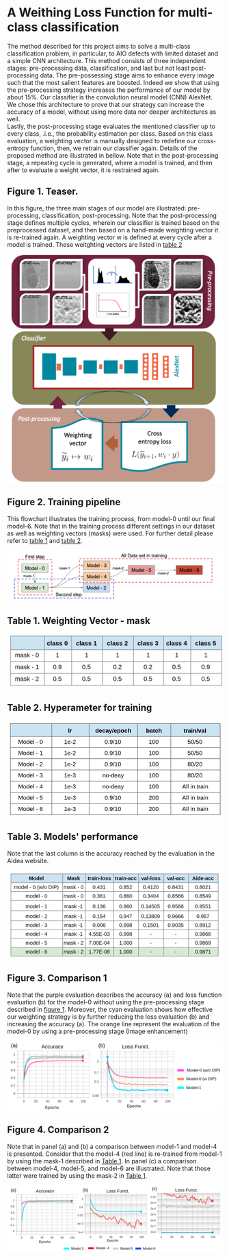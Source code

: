 # A Weithing Loss Function for multi-class classification

The method described for this project aims to solve a multi-class classification problem, in particular,
to AIO defects with limited dataset and a simple CNN architecture. This method consists of three independent stages: pre-processing data,
classification, and last but not least post-processing data. 
The pre-possessing stage aims to enhance every image such that the most salient features are boosted. 
Indeed we show that using the pre-processing strategy increases the performance of our model by about 15%.
Our classifier is the convolution neural model (CNN) AlexNet.
We chose this architecture to prove that our strategy can increase the accuracy of a model,
without using more data nor deeper architectures as well.  
Lastly, the post-processing stage evaluates the mentioned classifier up to every class, .i.e., the probability estimation per class. 
Based on this class evaluation, a weighting vector is manually designed to redefine our cross-entropy function, 
then, we retrain our classifier again. Details of the proposed method are illustrated in bellow.
Note that in the post-processing stage, a repeating cycle is generated, where a model is trained, 
and then after to evaluate a weight vector, it is restrained again.

## Figure 1. Teaser. 
In this figure, the three main stages of our model are illustrated: pre-processing, classification, post-processing. Note that the post-processing stage defines multiple cycles, wherein our classifier is trained based on the preprocessed dataset, and then based on a hand-made weighting vector it is re-trained again. A weighting vector w is defined at every cycle after a model is trained. These weitghting vectors are listed in [table 2](#table-1-weighting-vector---mask)


![Figure 1](figures/teaser.png)


## Figure 2. Training pipeline

This flowchart illustrates the training process, from model-0 until our final model-6. Note that in the training process different settings in our dataset as well as weighting vectors (masks) were used. For further detail please refer to [table 1](#table-1-weighting-vector---mask) and [table 2](#table-2-hyperameter-for-training).


![Figure 2](figures/training.png)


## Table 1. Weighting Vector - mask

![Table 1](figures/masks.png)


## Table 2. Hyperameter for training

![Table 2](figures/hyperparameters.png)


## Table 3. Models' performance
 Note that the last column is the accuracy reached by the evaluation in the Aidea website.

![Table 2](figures/model_performance.png)


## Figure 3. Comparison 1
Note that the purple evaluation describes the accuracy (a) and loss function evaluation (b) for the model-0 without using the pre-processing stage described in [figure 1](#figure-1-teaser). Moreover, the cyan evaluation shows how effective our weighting strategy is by further reducing the loss evaluation (b) and increasing the accuracy (a). The orange line represent the evaluation of the model-0 by using a pre-processing stage (Image enhancement) 

![Table 2](figures/comparison1.png)

## Figure 4. Comparison 2
Note that in panel (a) and (b) a comparison between model-1 and model-4 is presented.  Consider that the model-4 (red line) is re-trained from model-1 by using the mask-1 described in [Table 1](#table-1-weighting-vector---mask). In panel (c) a comparison between model-4, model-5, and model-6 are illustrated. Note that those latter were trained by using the mask-2 in [Table 1](#table-1-weighting-vector---mask). 


![Table 2](figures/comparison2.png)
